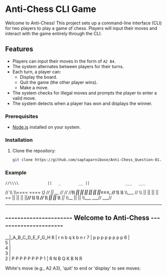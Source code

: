 # Anti-Chess CLI Game

Welcome to Anti-Chess! This project sets up a command-line interface (CLI) for two players to play a game of chess. Players will input their moves and interact with the game entirely through the CLI.

## Features

- Players can input their moves in the form of `A2 B4`.
- The system alternates between players for their turns.
- Each turn, a player can:
  - Display the board.
  - Quit the game (the other player wins).
  - Make a move.
- The system checks for illegal moves and prompts the player to enter a valid move.
- The system detects when a player has won and displays the winner.
  
### Prerequisites

- [Node.js](https://nodejs.org/) installed on your system.

### Installation

1. Clone the repository:
   ```bash
   git clone https://github.com/saptaparnibose/Anti-Chess_Question-01.git

### Example 
                                      

    //\\\\             ||   _        __ ||                ___   ___
   //  \\\\    \\\\==== ==== (_)    //    ||         __   //    //
  //____\\\\   ||   || ||   ||    ||    ||===,   //  \\\\ \\\\___ \\\\___
 //      \\\\  ||   || ||   || == ||    ||   || ||___//     \\\\    \\\\
//        \\\\ ||   || \\\\__ ||    \\\\___ ||   ||  \\\\___   ___// ___//
                                       
-------------------------------------------------------------------
---------------------- Welcome to Anti-Chess ----------------------
-------------------------------------------------------------------
                                       
__|_A_B_C_D_E_F_G_H
8 | r n b q k b n r
7 | p p p p p p p p
6 |                
5 |                
4 |                
3 |                
2 | P P P P P P P P
1 | R N B Q K B N R
                                       
White's move (e.g., A2 A3), 'quit' to end or 'display' to see moves: 
